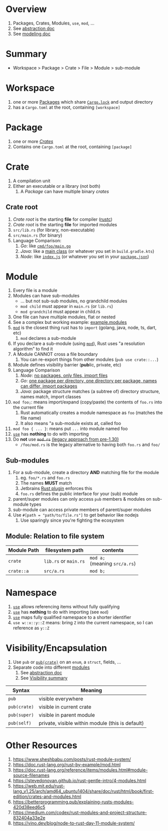 # Overview

1. Packages, Crates, Modules, `use`, `mod`, ...
1. See [abstraction doc](./abstraction.md)
1. See [modeling doc](./modeling.md)

# Summary

- Workspace > Package > Crate > File > Module > sub-module

# Workspace

1. one or more [Packages](TODO) which share [`Cargo.lock`](TODO) and output directory
1. has a `Cargo.toml` at the root, containing `[workspace]`

# Package

1. one or more [*Crates*](./modules.md#crate)
1. Contains one `Cargo.toml` at the root, containing `[package]`

# Crate

1. A compilation unit
1. Either an executable or a library (not both)
    1. A *Package* can have multiple binary *crates*

## Crate root

1. *Crate root* is the starting **file** for compiler ([rustc](https://doc.rust-lang.org/rustc/what-is-rustc.html))
1. *Crate root* is the starting **file** for imported modules
1. `src/lib.rs` (for library, non-executable)
1. `src/main.rs` (for binary)
1. Language Comparison:
    1. *Go*: like [`cmd/foo/main.go`](https://github.com/golang-standards/project-layout#cmd)
    1. *Java*: like a [main class](https://docs.oracle.com/javase/tutorial/getStarted/application/index.html) (or whatever you set in `build.gradle.kts`)
    1. *Node*: like [`index.js`](https://docs.npmjs.com/cli/v8/configuring-npm/package-json#main) (or whatever you set in your [`package.json`](https://docs.npmjs.com/cli/v8/configuring-npm/package-json#main))

# Module

1. Every file is a module
1. Modules can have sub-modules
    - ... but not sub-sub modules, no grandchild modules
    - `mod child` must appear in `main.rs`  (or `lib.rs`)
    - `mod grandchild` must appear in child.rs
1. One file can have multiple modules, flat or nested
1. See a complex but working example: [example.modules](./example.modules)
1. [`mod`](https://doc.rust-lang.org/std/keyword.mod.html) is the closest thing rust has to `import` (golang, java, node, ts, dart, etc)
    1. `mod` declares a sub-module
1. If you declare a sub-module (using [`mod`](https://doc.rust-lang.org/std/keyword.mod.html)), Rust uses "a resolution algorithm" to find it
1. A Module CANNOT cross a file boundary
    1. You can re-export things from other modules (`pub use crate::...`)
1. Module defines visibility barrier (**pub**lic, private, etc)
1. Language Comparison
    1. *Node*: [no packages, only files, import files](https://nodejs.org/api/packages.html#imports)
    1. *Go*: [one package per directory, one directory per package, names can differ, import packages](https://go.dev/ref/spec#Packages)
    1. *Java*: package structure matches (a subtree of) directory structure, names match, import classes
1. `mod foo;`: means import/expand (copy/paste) the contents of `foo.rs` into the current file
    1. Rust automatically creates a module namespace as `foo` (matches the file name)
    1. It also means "a sub-module exists at, called foo
1. `mod foo { ... }`: means put `...` into module named foo
1. [`use`](https://doc.rust-lang.org/reference/items/use-declarations.html) has **nothing** to do with importing
1. Do **not** use ~~`mod.rs`~~ [(legacy approach from pre-1.30)](https://doc.rust-lang.org/reference/items/modules.html#module-source-filenames)
    - `/foo/mod.rs` is the legacy alternative to having both `foo.rs` and `foo/`

## Sub-modules

1. For a sub-module, create a directory **AND** matching file for the module
    1. eg. `foo/*.rs` and `foo.rs`
    1. The names **MUST** match
    1. Jetbrains [Rust plugin](https://www.jetbrains.com/rust/) enforces this
    1. `foo.rs` defines the public interface for your (sub) module
1. parent/super modules can only access `pub` members & modules on sub-module types
1. sub-module can access private members of parent/super modules
1. Use `#[path = "path/to/file.rs"]` to get behavior like nodejs
    1. Use sparingly since you're fighting the ecosystem

## Module: Relation to file system

| Module Path | filesystem path       | contents                           |
|-------------|-----------------------|------------------------------------|
| `crate`     | `lib.rs` or `main.rs` | `mod a;` <br/>(meaning `src/a.rs`) |
| `crate::a`  | `src/a.rs`            | `mod b;`                           |

# Namespace

1. [`use`](https://doc.rust-lang.org/reference/items/use-declarations.html) allows referencing items without fully qualifying
1. [`use`](https://doc.rust-lang.org/reference/items/use-declarations.html) has **nothing** to do with importing (see `mod`)
1. [`use`](https://doc.rust-lang.org/reference/items/use-declarations.html) maps fully qualified namespace to a shorter identifier
1. `use w::x::y::Z` means: bring `Z` into the current namespace, so I can reference as `y::Z`

# Visibility/Encapsulation

1. Use `pub` or [`pub(crate)`](https://doc.rust-lang.org/reference/visibility-and-privacy.html#pubin-path-pubcrate-pubsuper-and-pubself) on an `enum`, a `struct`, fields, ...
1. Separate code into different [modules](./modules.md)
    1. See [abstraction doc](./abstraction.md)
    1. See [Visibility summary](https://aloso.github.io/2021/03/28/module-system.html#visibilities-overview)

| Syntax       | Meaning                                          |
|--------------|--------------------------------------------------|
| `pub`        | visible everywhere                               |
| `pub(crate)` | visible in current crate                         |
| `pub(super)` | visible in parent module                         |
| `pub(self)`  | private, visible within module (this is default) |


# Other Resources

1. https://www.sheshbabu.com/posts/rust-module-system/
1. https://doc.rust-lang.org/rust-by-example/mod.html
1. https://doc.rust-lang.org/reference/items/modules.html#module-source-filenames
1. https://stevedonovan.github.io/rust-gentle-intro/4-modules.html
1. https://web.mit.edu/rust-lang_v1.25/arch/amd64_ubuntu1404/share/doc/rust/html/book/first-edition/crates-and-modules.html
1. https://betterprogramming.pub/explaining-rusts-modules-420d38eed6c5
1. https://medium.com/codex/rust-modules-and-project-structure-832404a33e2e
1. https://vino.dev/blog/node-to-rust-day-11-module-system/
